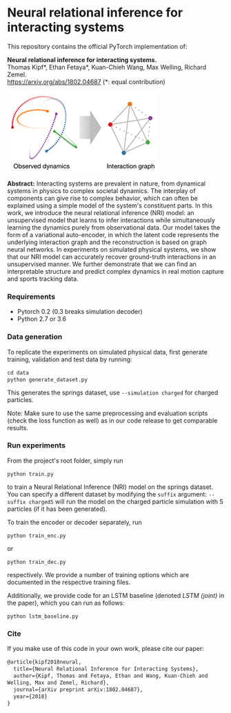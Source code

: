 # Neural relational inference for interacting systems

This repository contains the official PyTorch implementation of:

**Neural relational inference for interacting systems.**  
Thomas Kipf*, Ethan Fetaya*, Kuan-Chieh Wang, Max Welling, Richard Zemel.  
https://arxiv.org/abs/1802.04687  (*: equal contribution)

![Neural Relational Inference (NRI)](nri.png)

**Abstract:** Interacting systems are prevalent in nature, from dynamical systems in physics to complex societal dynamics. The interplay of components can give rise to complex behavior, which can often be explained using a simple model of the system's constituent parts. In this work, we introduce the neural relational inference (NRI) model: an unsupervised model that learns to infer interactions while simultaneously learning the dynamics purely from observational data. Our model takes the form of a variational auto-encoder, in which the latent code represents the underlying interaction graph and the reconstruction is based on graph neural networks. In experiments on simulated physical systems, we show that our NRI model can accurately recover ground-truth interactions in an unsupervised manner. We further demonstrate that we can find an interpretable structure and predict complex dynamics in real motion capture and sports tracking data.

### Requirements
* Pytorch 0.2 (0.3 breaks simulation decoder)
* Python 2.7 or 3.6

### Data generation

To replicate the experiments on simulated physical data, first generate training, validation and test data by running:

```
cd data
python generate_dataset.py
```
This generates the springs dataset, use `--simulation charged` for charged particles.

Note: Make sure to use the same preprocessing and evaluation scripts (check the loss function as well) as in our code release to get comparable results.

### Run experiments

From the project's root folder, simply run
```
python train.py
```
to train a Neural Relational Inference (NRI) model on the springs dataset. You can specify a different dataset by modifying the `suffix` argument: `--suffix charged5` will run the model on the charged particle simulation with 5 particles (if it has been generated).

To train the encoder or decoder separately, run 

```
python train_enc.py
```
or

```
python train_dec.py
```
respectively. We provide a number of training options which are documented in the respective training files.

Additionally, we provide code for an LSTM baseline (denoted *LSTM (joint)* in the paper), which you can run as follows:
```
python lstm_baseline.py
```

### Cite
If you make use of this code in your own work, please cite our paper:
```
@article{kipf2018neural,
  title={Neural Relational Inference for Interacting Systems},
  author={Kipf, Thomas and Fetaya, Ethan and Wang, Kuan-Chieh and Welling, Max and Zemel, Richard},
  journal={arXiv preprint arXiv:1802.04687},
  year={2018}
}
```
